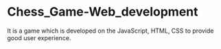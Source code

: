 # Chess_Game-Web_development
It is a game which is developed on the JavaScript, HTML, CSS to provide good user experience.

